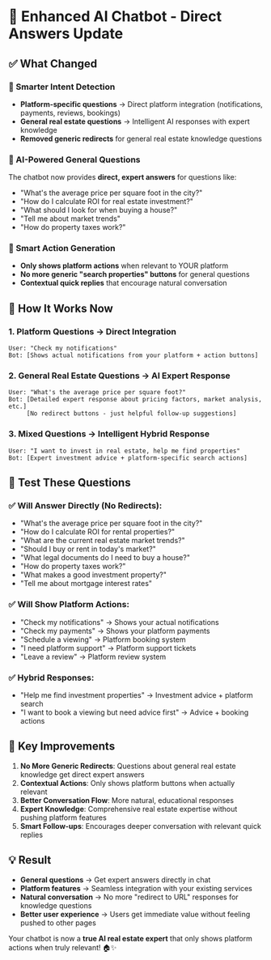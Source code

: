 # 🤖 Enhanced AI Chatbot - Direct Answers Update

## ✅ **What Changed**

### **🎯 Smarter Intent Detection**
- **Platform-specific questions** → Direct platform integration (notifications, payments, reviews, bookings)
- **General real estate questions** → Intelligent AI responses with expert knowledge
- **Removed generic redirects** for general real estate knowledge questions

### **🧠 AI-Powered General Questions**
The chatbot now provides **direct, expert answers** for questions like:
- "What's the average price per square foot in the city?"
- "How do I calculate ROI for real estate investment?"
- "What should I look for when buying a house?"
- "Tell me about market trends"
- "How do property taxes work?"

### **🎪 Smart Action Generation**
- **Only shows platform actions** when relevant to YOUR platform
- **No more generic "search properties" buttons** for general questions
- **Contextual quick replies** that encourage natural conversation

## 🎯 **How It Works Now**

### **1. Platform Questions** → Direct Integration
```
User: "Check my notifications"
Bot: [Shows actual notifications from your platform + action buttons]
```

### **2. General Real Estate Questions** → AI Expert Response
```
User: "What's the average price per square foot?"
Bot: [Detailed expert response about pricing factors, market analysis, etc.]
     [No redirect buttons - just helpful follow-up suggestions]
```

### **3. Mixed Questions** → Intelligent Hybrid Response
```
User: "I want to invest in real estate, help me find properties"
Bot: [Expert investment advice + platform-specific search actions]
```

## 🚀 **Test These Questions**

### **✅ Will Answer Directly (No Redirects):**
- "What's the average price per square foot in the city?"
- "How do I calculate ROI for rental properties?"
- "What are the current real estate market trends?"
- "Should I buy or rent in today's market?"
- "What legal documents do I need to buy a house?"
- "How do property taxes work?"
- "What makes a good investment property?"
- "Tell me about mortgage interest rates"

### **✅ Will Show Platform Actions:**
- "Check my notifications" → Shows your actual notifications
- "Check my payments" → Shows your platform payments  
- "Schedule a viewing" → Platform booking system
- "I need platform support" → Platform support tickets
- "Leave a review" → Platform review system

### **✅ Hybrid Responses:**
- "Help me find investment properties" → Investment advice + platform search
- "I want to book a viewing but need advice first" → Advice + booking actions

## 🎪 **Key Improvements**

1. **No More Generic Redirects**: Questions about general real estate knowledge get direct expert answers
2. **Contextual Actions**: Only shows platform buttons when actually relevant
3. **Better Conversation Flow**: More natural, educational responses
4. **Expert Knowledge**: Comprehensive real estate expertise without pushing platform features
5. **Smart Follow-ups**: Encourages deeper conversation with relevant quick replies

## 💡 **Result**
- **General questions** → Get expert answers directly in chat
- **Platform features** → Seamless integration with your existing services
- **Natural conversation** → No more "redirect to URL" responses for knowledge questions
- **Better user experience** → Users get immediate value without feeling pushed to other pages

Your chatbot is now a **true AI real estate expert** that only shows platform actions when truly relevant! 🏠✨

